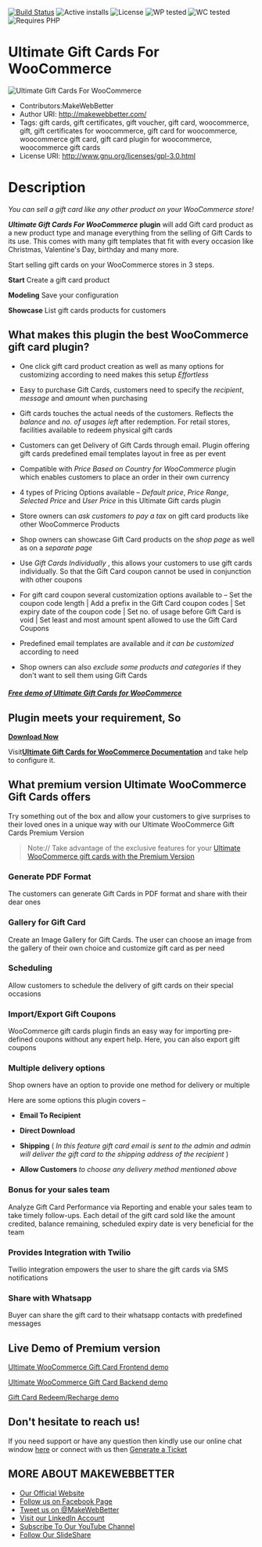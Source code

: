 [![Build Status](https://img.shields.io/travis/twbs/bootstrap/v4-dev.svg)](https://travis-ci.org/twbs/bootstrap) ![Active installs](https://img.shields.io/badge/Active-300%2B-brightgreen) ![License](https://img.shields.io/badge/License-GPLv3%20or%20later-yellowgreen) ![WP tested](https://img.shields.io/badge/WP%20tested-5.2.2-brightgreen) ![WC tested](https://img.shields.io/badge/WC%20tested-3.6.5-brightgreen) ![Requires PHP](https://img.shields.io/badge/Requires%20PHP-5.6-blue)
# Ultimate Gift Cards For WooCommerce
![Ultimate Gift Cards For WooCommerce](https://ps.w.org/woo-gift-cards-lite/assets/banner-772x250.png)
* Contributors:MakeWebBetter
* Author URI: http://makewebbetter.com/
* Tags: gift cards, gift certificates, gift voucher, gift card, woocommerce, gift, gift certificates for woocommerce, gift card for woocommerce, woocommerce gift card, gift card plugin for woocommerce, woocommerce gift cards
* License URI: http://www.gnu.org/licenses/gpl-3.0.html


# Description

_You can sell a gift card like any other product on your WooCommerce store!_

_**Ultimate Gift Cards For WooCommerce**_  **plugin** will add Gift card product as a new product type and manage everything from the selling of Gift Cards to its use. This comes with many gift templates that fit with every occasion like Christmas, Valentine&#39;s Day, birthday and many more.

Start selling gift cards on your WooCommerce stores in 3 steps.

**Start**      Create a gift card product

**Modeling**   Save your configuration

**Showcase**   List gift cards products for customers

## What makes this plugin the best WooCommerce gift card plugin?

- One click gift card product creation as well as many options for customizing according to need makes this setup _Effortless_

- Easy to purchase Gift Cards, customers need to specify the _recipient_, _message_ and _amount_ when purchasing

- Gift cards touches the actual needs of the customers. Reflects the _balance_ and _no. of usages left_ after redemption. For retail stores, facilities available to redeem physical gift cards

- Customers can get Delivery of Gift Cards through email. Plugin offering gift cards predefined email templates layout in free as per event

- Compatible with _Price Based on Country for WooCommerce_ plugin which enables customers to place an order in their own currency

- 4 types of Pricing Options available – _Default price_, _Price Range_, _Selected Price_ and _User Price_ in this Ultimate Gift cards plugin

- Store owners can _ask customers to pay a tax_ on gift card products like other WooCommerce Products

- Shop owners can showcase Gift Card products on the _shop page_ as well as on a _separate page_

- Use _Gift Cards Individually_ , this allows your customers to use gift cards individually. So that the Gift Card coupon cannot be used in conjunction with other coupons

- For gift card coupon several customization options available to – Set the coupon code length | Add a prefix in the Gift Card coupon codes | Set expiry date of the coupon code | Set no. of usage before Gift Card is void | Set least and most amount spent allowed to use the Gift Card Coupons

- Predefined email templates are available and _it can be customized_ according to need

- Shop owners can also _exclude some products and categories_ if they don&#39;t want to sell them using Gift Cards

#### [_Free demo of Ultimate Gift Cards for WooCommerce_](https://demo.makewebbetter.com/ultimate-woocommerce-giftcard-lite/product/makewebbetter-gift-card/?utm_source=MWB-giftcard-git&amp;utm_medium=MWB-git-Page&amp;utm_campaign=freeDemo)

## Plugin meets your requirement, So

**[Download Now](https://downloads.wordpress.org/plugin/woo-gift-cards-lite.zip)**

Visit[**Ultimate Gift Cards for WooCommerce Documentation**](http://docs.makewebbetter.com/woocommerce-gift-cards-lite/?utm_source=MWB-giftcard-git&amp;utm_medium=MWB-git-Page&amp;utm_campaign=pluginDoc) and take help to configure it.

## What premium version Ultimate WooCommerce Gift Cards offers

Try something out of the box and allow your customers to give surprises to their loved ones in a unique way with our Ultimate WooCommerce Gift Cards Premium Version

> Note:// Take advantage of the exclusive features for your [Ultimate WooCommerce gift cards with the Premium Version](https://makewebbetter.com/product/giftware-woocommerce-gift-cards/?utm_source=mwb-giftcard-git&amp;utm_medium=mwb-git&amp;utm_campaign=giftcard-git)

### Generate PDF Format

The customers can generate Gift Cards in PDF format and share with their dear ones

### Gallery for Gift Card

Create an Image Gallery for Gift Cards. The user can choose an image from the gallery of their own choice and customize gift card as per need

### Scheduling

Allow customers to schedule the delivery of gift cards on their special occasions

### Import/Export Gift Coupons

WooCommerce gift cards plugin finds an easy way for importing pre-defined coupons without any expert help. Here, you can also export gift coupons

### Multiple delivery options

Shop owners have an option to provide one method for delivery or multiple

Here are some options this plugin covers –

*  **Email To Recipient**

*  **Direct Download**

*  **Shipping** ( _In this feature gift card email is sent to the admin and admin will deliver the gift card to the shipping address of the recipient_ )

*  **Allow Customers** _to choose any delivery method mentioned above_

### Bonus for your sales team

Analyze Gift Card Performance via Reporting and enable your sales team to take timely follow-ups. Each detail of the gift card sold like the amount credited, balance remaining, scheduled expiry date is very beneficial for the team

### Provides Integration with Twilio

Twilio integration empowers the user to share the gift cards via SMS notifications

### Share with Whatsapp

Buyer can share the gift card to their whatsapp contacts with predefined messages

## Live Demo of Premium version

[Ultimate WooCommerce Gift Card Frontend demo](https://demo.makewebbetter.com/giftware-woocommerce-gift-cards/?utm_source=MWB-giftcard-org&amp;utm_medium=MWB-ORG-Page&amp;utm_campaign=frontend)

[Ultimate WooCommerce Gift Card Backend demo](http://demo.makewebbetter.com/woocommerce-ultimate-gift-cards/request-for-personal-demo/?utm_source=MWB-giftcard-org&amp;utm_medium=MWB-ORG-Page&amp;utm_campaign=backend)

[Gift Card Redeem/Recharge demo](https://demo.makewebbetter.com/giftware-woocommerce-gift-cards/redeem-recharge-gift-card-vouchers/?utm_source=MWB-giftcard-org&amp;utm_medium=MWB-ORG-Page&amp;utm_campaign=redeem)

## Don&#39;t hesitate to reach us!

If you need support or have any question then kindly use our online chat window [here](https://makewebbetter.com/?utm_source=MWB-giftcard-org&amp;utm_medium=MWB-org-page&amp;utm_campaign=MWB-giftcard-org) or connect with us then [Generate a Ticket](https://makewebbetter.freshdesk.com/support/tickets/new)

## MORE ABOUT MAKEWEBBETTER

- [Our Official Website](https://makewebbetter.com/?utm_source=MWB-giftcard-org&amp;utm_medium=MWB-org-page&amp;utm_campaign=MWB-giftcard-org)
- [Follow us on Facebook Page](https://www.facebook.com/makewebbetter)
- [Tweet us on @MakeWebBetter](https://twitter.com/makewebbetter)
- [Visit our LinkedIn Account](https://www.linkedin.com/company/makewebbetter)
- [Subscribe To Our YouTube Channel](https://www.youtube.com/channel/UC7nYNf0JETOwW3GOD_EW2Ag)
- [Follow Our SlideShare](https://www.slideshare.net/MakeWebBetter)
